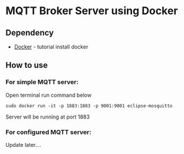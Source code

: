 # MQTT Broker Server using Docker

##  Dependency
* [Docker](https://docs.docker.com/install/linux/docker-ce/ubuntu/) - tutorial install docker

## How to use
### For simple MQTT server:
Open terminal run command below
```
sudo docker run -it -p 1883:1883 -p 9001:9001 eclipse-mosquitto
```
Server will be running at port 1883

### For configured MQTT server:
Update later....